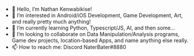 - 👋 Hello, I’m Nathan Kenwabikise!
- 👀 I’m interested in Android/iOS Development, Game Development, Art, and really pretty much anything!
- 🌱 I’m currently learning Python, Typescript/JS, AI, and then some...
- 💞️ I’m looking to collaborate on Data Manipulation/Analysis programs, Game dev projects, location-based Apps, and name anything else really.
- 📫 How to reach me: Discord NaterBater#8880

<!---
nikenwab/nikenwab is a ✨ special ✨ repository because its `README.md` (this file) appears on your GitHub profile.
You can click the Preview link to take a look at your changes.
--->
